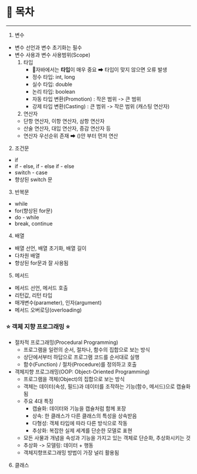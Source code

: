 # 📜 목차
<hr/>

1. 변수
- 변수 선언과 변수 초기화는 필수
- 변수 사용과 변수 사용범위(Scope)
   1. 타입
      - 📌자바에서는 **타입**이 매우 중요
      ➡ 타입이 맞지 않으면 오류 발생
      - 정수 타입: int, long
      - 실수 타입: double
      - 논리 타입: boolean
      - 자동 타입 변환(Promotion) : 작은 범위 -> 큰 범위
      - 강제 타입 변환(Casting) : 큰 범위 -> 작은 범위 (캐스팅 연산자)
   2. 연산자
  - 단항 연산자, 이항 연산자, 삼항 연산자
  - 산술 연산자, 대입 연산자, 증감 연산자 등
  - 연산자 우선순위 존재 ➡ ()안 부터 먼저 연산
2. 조건문
- if
- if - else, if - else if - else
- switch - case
- 향상된 switch 문
3. 반복문
- while
- for(향상된 for문)
- do - while
- break, continue
4. 배열
- 배열 선언, 배열 초기화, 배열 길이
- 다차원 배열
- 향상된 for문과 잘 사용됨
5. 메서드
- 메서드 선언, 메서드 호출
- 리턴값, 리턴 타입
- 매개변수(parameter), 인자(argument)
- 메서드 오버로딩(overloading)

### ⭐ 객체 지향 프로그래밍 ⭐
- 절차적 프로그래밍(Procedural Programming)
  - 프로그램을 일련의 순서, 절차나, 함수의 집합으로 보는 방식
  - 상단에서부터 하답으로 프로그램 코드를 순서대로 실행
  - 함수(Function) / 절차(Procedure)를 정의하고 호출
- 객체지향 프로그래밍(OOP: Object-Oriented Programming)
  - 프로그램을 객체(Object)의 집합으로 보는 방식
  - 객체는 데이터(속성, 필드)과 데이터를 조작하는 기능(함수, 메서드)으로 캡슐화됨 
  - 주요 4대 특징
    - 캡슐화: 데이터와 기능을 캡슐처럼 함께 포장
    - 상속: 한 클래스가 다른 클래스의 특성을 상속받음
    - 다형성: 객체 타입에 따라 다른 방식으로 작동
    - 추상화: 복잡한 실제 세계를 단순한 모델로 표현
  - 모든 사물과 개념을 속성과 기능을 가지고 있는 객체로 단순화, 추상화시키는 것
  - 추상화 -> 모델링: 데이터 + 행동
  - 객체지향프로그래밍 방법이 가장 널리 활용됨

6. 클래스 